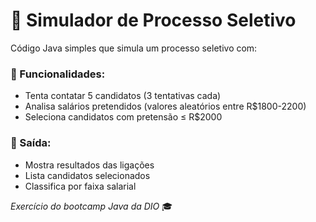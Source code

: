 # 📌 Simulador de Processo Seletivo

Código Java simples que simula um processo seletivo com:

### 🔹 Funcionalidades:
- Tenta contatar 5 candidatos (3 tentativas cada)
- Analisa salários pretendidos (valores aleatórios entre R$1800-2200)
- Seleciona candidatos com pretensão ≤ R$2000

### 🔹 Saída:
- Mostra resultados das ligações
- Lista candidatos selecionados
- Classifica por faixa salarial

*Exercício do bootcamp Java da DIO* 🎓
